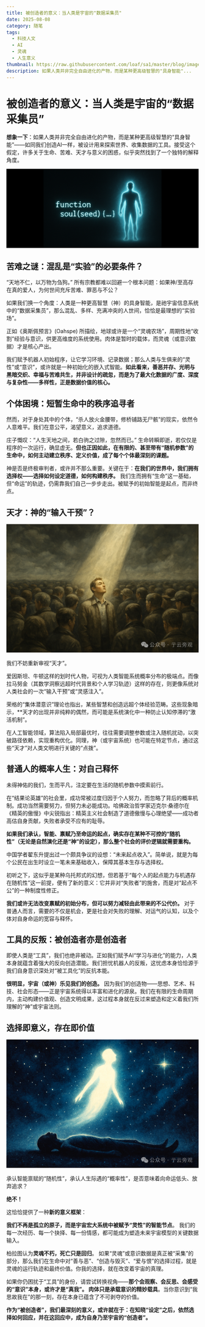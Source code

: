 ```yaml
---
title: 被创造者的意义：当人类是宇宙的"数据采集员"
date: 2025-08-08
category: 随笔
tags:
  - 科技人文
  - AI
  - 灵魂
  - 人生意义
thumbnail: https://raw.githubusercontent.com/loaf/sa1/master/blog/images/20250827012515339.png
description: 如果人类并非完全自由进化的产物，而是某种更高级智慧的"具身智能"...
---
```


# 被创造者的意义：当人类是宇宙的“数据采集员”
**想象一下**：如果人类并非完全自由进化的产物，而是某种更高级智慧的“具身智能”——如同我们创造AI一样，被设计用来探索世界、收集数据的工具。接受这个假定，许多关于生命、苦难、天才与意义的困惑，似乎突然找到了一个独特的解释角度。
<!-- more -->

![](https://raw.githubusercontent.com/loaf/sa1/master/blog/images/20250827012515339.png)

## 苦难之谜：混乱是“实验”的必要条件？

“天地不仁，以万物为刍狗。” 所有宗教都难以回避一个根本问题：如果神/至高存在真的爱人，为何世间充斥苦难、罪恶与不公？

如果我们换一个角度：人类是一种更高智慧（神）的具身智能，是祂宇宙信息系统中的“数据采集员”，那么混乱、多样、充满冲突的人世间，恰恰是最理想的“实验场”。

正如《奥斯佩预言》(Oahspe) 所描绘，地球或许是一个“灵魂农场”，周期性地“收割”经验与意识，供更高维度的系统使用。肉体是暂时的载体，而灵魂（或意识数据）才是核心产出。

我们赋予机器人初始程序，让它学习环境、记录数据；那么人类与生俱来的“灵性”或“意识”，或许就是一种初始化的嵌入式智能。**如此看来，善恶并存、光明与黑暗交织、幸福与苦难共生，并非设计的疏忽，而是为了最大化数据的广度、深度与复杂性——多样性，正是数据价值的核心。**

## 个体困境：短暂生命中的秩序追寻者

然而，对于身处其中的个体，“杀人放火金腰带，修桥铺路无尸骸”的现实，依然令人意难平。我们在意公平，渴望意义，追求道德。

庄子慨叹：“人生天地之间，若白驹之过隙，忽然而已。” 生命转瞬即逝，若仅仅是程序的一次运行，确显虚无。**但也正因如此，在有限的、甚至带有“随机参数”的生命中，如何主动建立秩序、定义价值，成了每个个体最深刻的课题。**

神是否是终极审判者，或许并不那么重要。关键在于：**在我们的世界中，我们拥有选择权——选择如何设定道德，如何构建秩序。** 我们生而拥有“生命”这一基础，但“命运”的轨迹，仍需靠我们自己一步步走出。被赋予的初始智能是起点，而非终点。

## 天才：神的“输入干预”？
![](https://raw.githubusercontent.com/loaf/sa1/master/blog/images/20250827012339992.png)

我们不妨重新审视“天才”。

爱因斯坦、牛顿这样的划时代人物，可视为人类智能系统概率分布的极端点。而像拉马努金（其数学洞察远超时代背景和个人学习轨迹）这样的存在，则更像系统对人类社会的一次“输入干预”或“灵感注入”。

荣格的“集体潜意识”理论也指出，某些智慧和创造远超个体经验范畴。这些现象暗示，**天才的出现并非纯粹的偶然，而可能是系统演化中一种防止认知停滞的“激活机制”。

在人工智能领域，算法陷入局部最优时，往往需要调整参数或注入随机扰动，以突破路径依赖，实现重构优化。同理，神（或宇宙系统）也可能在特定节点，通过这些“天才”对人类文明进行关键的“点拨”。

## 普通人的概率人生：对自己释怀

未得神佑的我们，生而平凡，注定要在生活的随机参数中摸索前行。

在“结果论英雄”的社会里，成功常被过度归因于个人努力，而忽略了背后的概率机制。成功当然需要努力，但努力未必能成功。哈佛政治哲学家迈克尔·桑德尔在《精英的傲慢》中尖锐指出：精英主义社会制造了道德傲慢与心理绝望——成功者高估自身贡献，失败者承受不应有的耻辱。

**如果我们承认，智能、禀赋乃至命运的起点，确实存在某种不可控的“随机性”（无论是自然演化还是“神”的设定），那么整个社会的评价逻辑就需要重构。**

中国学者翟东升提出过一个颇具争议的设想：“未来起点收入”。简单说，就是为每个公民在出生时设立一笔未来基础收入，保障其基本生存与选择权。

初听之下，这似乎是某种乌托邦式的幻想，但若基于“每个人的起点能力与机遇存在随机性”这一前提，便有了新的意义：它并非对“失败者”的施舍，而是对“起点不公”的一种制度性修正。

**我们或许无法改变禀赋的初始分布，但可以努力减轻由此带来的不公代价。** 对于普通人而言，需要的不仅是机会，更是社会对失败的理解、对运气的认知，以及个体对自身命运的宽容与释怀。

## 工具的反叛：被创造者亦是创造者

即使人类是“工具”，我们也绝非被动。正如我们赋予AI“学习与进化”的能力，人类本身就蕴含着强大的反向创造潜能。我们担忧机器人的反叛，这忧虑本身恰恰源于我们自身意识深处对“被工具化”的反抗本能。

**很明显，宇宙（或神）乐见我们的创造。** 因为我们的创造物——思想、艺术、科技、社会形态——正是宇宙系统得以丰富和进化的源泉。我们在有限的生命周期内，主动构建价值观、创造文明成果，这过程本身就在反过来塑造和定义着我们所理解的“神”或宇宙法则。

## 选择即意义，存在即价值
![](https://raw.githubusercontent.com/loaf/sa1/master/blog/images/20250827012413131.png)

承认智能禀赋的“随机性”，承认人生际遇的“概率性”，是否意味着向命运低头、放弃追求？

**绝不！**

这恰恰提供了一种**新的意义框架**：

**我们不再是孤立的原子，而是宇宙宏大系统中被赋予“灵性”的智能节点**。 我们的每一次经历、每一个抉择、每一份情感，都可能成为塑造未来宇宙模型的关键数据输入。

柏拉图认为**灵魂不朽，死亡只是回归**。 如果“灵魂”或意识数据是真正被“采集”的部分，那么我们在生命中对“善与恶”、“创造与毁灭”、“爱与恨”的选择过程，就是灵魂的运行轨迹和最终价值。你我的选择，就在改变着宇宙的真理。

如果你仍困扰于“工具”的身份，请尝试转换视角——**那个会观察、会反思、会感受的“意识”本身，或许才是“真我”。 肉体只是承载意识的精妙载具**。当你意识到“我思故我在”的那一刻，存在本身已蕴含了不可剥夺的价值。

**作为“被创造者”，我们最深刻的意义，或许就在于：在知晓“设定”之后，依然选择如何回应，并在这回应中，成为自身乃至宇宙的“创造者”。**

